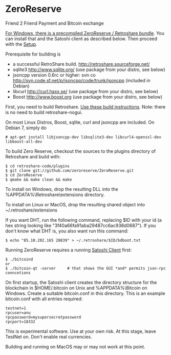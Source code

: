 ZeroReserve
===========

Friend 2 Friend Payment and Bitcoin exchange

[For Windows, there is a precompiled ZeroReserve / Retroshare bundle](https://mega.co.nz/#!MVIykABI!fFkRbtdOQDfrIKc0Kke2yfFpS6T17z7q6YxelQ6BJMc). You can install that and the Satoshi client as described below. Then proceed with the [Setup](https://github.com/zeroreserve/ZeroReserve/wiki/Getting-started-with-Zero-Reserve).


Prerequisite for building is
* a successful RetroShare build. http://retroshare.sourceforge.net/
* sqlite3 http://www.sqlite.org/ (use package from your distro, see below)
* jsoncpp version 0.6rc or higher: svn co http://svn.code.sf.net/p/jsoncpp/code/trunk/jsoncpp (included in Debian)
* libcurl http://curl.haxx.se/ (use package from your distro, see below)
* Boost http://www.boost.org (use package from your distro, see below)

First, you need to build Retroshare. [Use these build instructions](http://retroshare.sourceforge.net/wiki/index.php/UnixCompile). Note: there is no need to build retroshare-nogui.

On most Linux Distros, Boost, sqlite, curl and jsoncpp are included. On Debian 7, simply do

```
# apt-get install libjsoncpp-dev libsqlite3-dev libcurl4-openssl-dev libboost-all-dev
```

To build Zero Reserve, checkout the sources to the plugins directory of Retroshare and build with:
```
$ cd retroshare-code/plugins
$ git clone git://github.com/zeroreserve/ZeroReserve.git
$ cd ZeroReserve
$ qmake && make clean && make
```

To install on Windows, drop the resulting DLL into the
%APPDATA%\Retroshare\extensions directory.

To install on Linux or MacOS, drop the resulting shared object into
~/.retroshare/extensions

If you want DHT, run the following command, replacing $ID with your id (a hex string looking like "3f40a66fa91aba29487cc6ac938d0687"). If you don't know what DHT is, you also want run this command:

```
$ echo "85.10.202.165 28839" > ~/.retroshare/$ID/bdboot.txt
```

Running ZeroReserve requires a running [Satoshi Client](https://bitcoin.org/en/download) first:
```
$ ./bitcoind
or
$ ./bitcoin-qt -server     # that shows the GUI *and* permits json-rpc conncetions

```
On first startup, the Satoshi client creates the directory structure for the blockchain in
$HOME/.bitcoin on Unix and %APPDATA%\Bitcoin on Windows. Create a suitable bitcoin.conf in
this directory. This is an example bitcoin.conf with all entries required:
```
testnet=1
rpcuser=anu
rpcpassword=mysupersecretpassword
rpcport=18332
```



This is experimental software. Use at your own risk. At this stage, leave TestNet
on. Don't enable real currencies.

Building and running on MacOS may or may not work at this point. 
